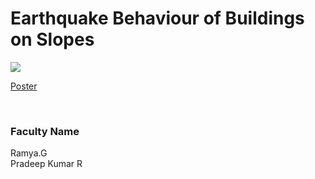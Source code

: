 # Earthquake Behaviour of Buildings on Slopes

![](https://i.imgur.com/pRXA4ln.png)

[Poster](17.%20Earthquake%20Behaviour%20of%20Buildings%20on%20Slopes.pdf)

<br>


### Faculty Name

Ramya.G<br>
Pradeep Kumar R
